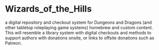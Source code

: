 # Wizards_of_the_Hills
a digital repository and checkout system for Dungeons and Dragons (and other tabletop roleplaying game systems) homebrew and custom content. This will resemble a library system with digital checkouts and methods to support authors with donations onsite, or links to offsite donations such as Patreon.
